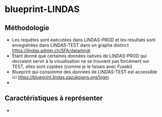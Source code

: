 # blueprint-LINDAS

## Méthodologie

* Les requêtes sont exécutées dans LINDAS-PROD et les résultats sont enregistrées dans LINDAS-TEST dans un graphe distinct https://lindas.admin.ch/SFA/datamngt
* Etant donné que certaines données natives de LINDAS-PROD qui devraient servir à la visualisation ne se trouvent pas forcément sur TEST, elles sont copiées (comme je le faisais avec Fuseki)
* Blueprint qui consomme des données de LINDAS-TEST est accessible ici https://blueprint.lindas.zazukoians.org/login
* 

## Caractéristiques à représenter

*
